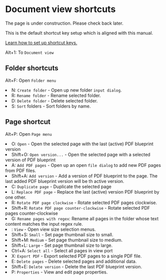 # Document view shortcuts

<p>
The page is under construction. Please check back later.
</p>

<note>This is the default shortcut key setup which is aligned with this manual.</note>

<a href="Settings.md" anchor="set-shortcut-keys"> Learn how to set up shortcut keys.</a>

<shortcut>Alt+1</shortcut>: To <code>Document view</code>

## Folder shortcuts

<shortcut>Alt+F</shortcut>: Open <code>Folder menu</code>

<list>
<li><shortcut>N</shortcut>: <code>Create folder</code> - Open up new folder <code>input dialog</code>.</li>
<li><shortcut>R</shortcut>: <code>Rename folder</code> - Rename selected folder.</li>
<li><shortcut>D</shortcut>: <code>Delete folder</code> - Delete selected folder.</li>
<li><shortcut>S</shortcut>: <code>Sort</code> folders - Sort folders by name.</li>
</list>

## Page shortcut

<shortcut>Alt+P</shortcut>: Open <code>Page menu</code>

<list>

<li><shortcut>O</shortcut>: <code>Open</code> - Open the selected page with the last (active) PDF blueprint version</li>

<li><shortcut>Shift+O</shortcut>: <code>Open version...</code> - Open the selected page with a selected version of PDF blueprint</li>

<li><shortcut>A</shortcut>: <code>Add PDF pages</code> - Open up an open <code>file dialog</code> to add new PDF pages from PDF files.</li>

<li><shortcut>Shift+A</shortcut>: <code>Add version</code> - Add a version of PDF blueprint to the page. The last added PDF blueprint version will be th active version.</li>

<li><shortcut>C</shortcut>: <code>Duplicate page</code> - Duplicate the selected page</li>        

<li><shortcut>L</shortcut>: <code>Replace PDF page</code> - Replace the last (active) version PDF blueprint by one other.</li>

<li><shortcut>R</shortcut>: <code>Rotate PDF page clockwise</code> - Rotate selected PDF pages clockwise.</li>

<li><shortcut>Shift+R</shortcut>: <code>Rotate PDF page counter-clockwise</code> - Rotate selected PDF pages counter-clockwise</li>

<li><shortcut>G</shortcut>: <code>Rename pages with regex</code>: Rename all pages in the folder whose text content matches the input regex rule.</li>

<li><shortcut></shortcut>: <code>View</code> - Open view size selection menus.
<list>
<li><shortcut>Shift+S</shortcut>: <code>Small</code> - Set page thumbnail size to small.</li>
<li><shortcut>Shift+M</shortcut>: <code>Medium</code> - Set page thumbnail size to medium.</li>
<li><shortcut>Shift+L</shortcut>: <code>Large</code> - Set page thumbnail size to large.</li>
</list>
</li>

<li><shortcut>Ctrl+A</shortcut>: <code>Select all</code> - Select all pages in view port</li>  
<li><shortcut>X</shortcut>: <code>Export PDF</code> - Export selected PDF pages to a single PDF file.</li>
<li><shortcut>E</shortcut>: <code>Delete pages</code> - Delete selected pages and additional data.</li>
<li><shortcut>Shift+E</shortcut>: <code>Delete version</code> - Delete the last PDF blueprint version.</li>
<li><shortcut>P</shortcut>: <code>Properties</code> - View and edit page properties.</li>
</list>
